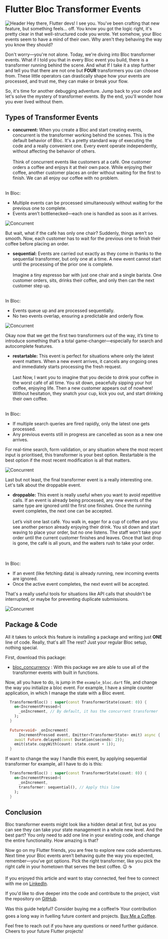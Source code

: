 # Flutter Bloc Transformer Events
![Header](https://github.com/Thanasis-Traitsis/bloc_transformer/blob/main/assets/article/Flutter%20Bloc%20Transformer%20Events.png?raw=true)
Hey there, Flutter devs! I see you. You've been crafting that new feature, but something feels... off. You know you got the logic right, it's pretty clear in that well-structured code you wrote. Yet somehow, your Bloc events seem to have a mind of their own. Why aren't they behaving the way you know they should?

Don't worry—you're not alone. Today, we're diving into Bloc transformer events. What if I told you that in every Bloc event you build, there is a transformer running behind the scene. And what If I take it a step further and tell you that there are not one but **FOUR** transformers you can choose from. These little operators can drastically shape how your events are processed, and trust me, they can make or break your flow.

So, it's time for another debugging adventure. Jump back to your code and let's solve the mystery of transformer events. By the end, you'll wonder how you ever lived without them.

## Types of Transformer Events

- **concurrent:** When you create a Bloc and start creating events, concurrent is the transformer working behind the scenes. This is the default behavior of Bloc. It's a pretty standard way of executing the code and a really convenient one. Every event operate independently, without affecting the behavior of others.
<br><br>
Think of concurrent events like customers at a café. One customer orders a coffee and enjoys it at their own pace. While enjoying their coffee, another customer places an order without waiting for the first to finish. We can all enjoy our coffee with no problem.
<br><br>

In Bloc:
- Multiple events can be processed simultaneously without waiting for the previous one to complete.
- Events aren’t bottlenecked—each one is handled as soon as it arrives.

![Concurrent](https://github.com/Thanasis-Traitsis/bloc_transformer/blob/main/assets/article/concurrent.png?raw=true)

But wait, what if the café has only one chair? Suddenly, things aren’t so smooth. Now, each customer has to wait for the previous one to finish their coffee before placing an order.

- **sequential:** Events are carried out exactly as they come in thanks to the sequential transformer, but only one at a time. A new event cannot start until the processing of the prior one is complete.
<br><br>
Imagine a tiny espresso bar with just one chair and a single barista. One customer orders, sits, drinks their coffee, and only then can the next customer step up. 
<br><br>

In Bloc:
- Events queue up and are processed sequentially.
- No two events overlap, ensuring a predictable and orderly flow.

![Concurrent](https://github.com/Thanasis-Traitsis/bloc_transformer/blob/main/assets/article/sequential.png?raw=true)

Okay now that we get the first two transformers out of the way, it’s time to introduce something that’s a total game-changer—especially for search and autocomplete features.

- **restartable:** This event is perfect for situations where only the latest event matters. When a new event arrives, it cancels any ongoing ones and immediately starts processing the fresh request.
<br><br>
Last 
Now, I want you to imagine that you decide to drink your coffee in the worst café of all time. You sit down, peacefully sipping your hot coffee, enjoying life. Then a new customer appears out of nowhere! Without hesitation, they snatch your cup, kick you out, and start drinking their own coffee.
<br><br>

In Bloc:
- If multiple search queries are fired rapidly, only the latest one gets processed.
- Any previous events still in progress are cancelled as soon as a new one arrives.

For real-time search, form validation, or any situation where the most recent input is prioritised, this transformer is your best option. Restartable is the best option if the most recent modification is all that matters.

![Concurrent](https://github.com/Thanasis-Traitsis/bloc_transformer/blob/main/assets/article/restartable.png?raw=true)

Last but not least, the final transformer event is a really interesting one. Let's talk about the droppable event.

- **droppable:** This event is really useful when you want to avoid repetitive calls. If an event is already being processed, any new events of the same type are ignored until the first one finishes. Once the running event completes, the next one can be accepted.
<br><br>
Let’s visit one last café. You walk in, eager for a cup of coffee and you see another person already enjoying their drink. You sit down and start waving to place your order, but no one listens. The staff won’t take your order until the current customer finishes and leaves. Once that last drop is gone, the café is all yours, and the waiters rush to take your order.\
<br><br>

In Bloc:
- If an event (like fetching data) is already running, new incoming events are ignored.
- Once the active event completes, the next event will be accepted.

That's a really useful tools for situations like API calls that shouldn't be interrupted, or maybe for preventing duplicate submissions.

![Concurrent](https://github.com/Thanasis-Traitsis/bloc_transformer/blob/main/assets/article/droppable.png?raw=true)

## Package & Code

All it takes to unlock this feature is installing a package and writing just **ONE** line of code. Really, that's all! The rest? Just your regular Bloc setup, nothing special.

First, download this package:
- [bloc_concurrency](https://pub.dev/packages/bloc_concurrency) : With this package we are able to use all of the transformer events with built in functions.

Now, all you have to do, is jump in the `example_bloc.dart` file, and change the way you initialize a bloc event. For example, I have a simple counter application, in which I manage the state with a Bloc event.

``` dart
  TransformerBloc() : super(const TransformerState(count: 0)) {
    on<IncrementPressed>(
      _onIncrement, // By default, it has the concurrent transformer
    );
  }
  
  Future<void> _onIncrement(
      IncrementPressed event, Emitter<TransformerState> emit) async {
    await Future.delayed(const Duration(seconds: 2));
    emit(state.copyWith(count: state.count + 1));
  }
```

If want to change the way I handle this event, by applying sequential transformer for example, all I have to do is this:
``` dart
  TransformerBloc() : super(const TransformerState(count: 0)) {
    on<IncrementPressed>(
      _onIncrement,
      transformer: sequential(), // Apply this line
    );
  }
```

## Conclusion

Bloc transformer events might look like a hidden detail at first, but as you can see they can take your state management in a whole new level. And the best part? You only need to add one line in your existing code, and change the entire functionality. How amazing is that?

Now go on my Flutter friends, you are free to explore new code adventures. Next time your Bloc events aren’t behaving quite the way you expected, remember—you’ve got options. Pick the right transformer, like you pick the right café in your hometown that serves the best coffee. 😉 ☕

If you enjoyed this article and want to stay connected, feel free to connect with me on [LinkedIn](https://www.linkedin.com/in/thanasis-traitsis/).

If you'd like to dive deeper into the code and contribute to the project, visit the repository on [GitHub](https://github.com/Thanasis-Traitsis/bloc_transformer).

Was this guide helpful? Consider buying me a coffee!☕️ Your contribution goes a long way in fuelling future content and projects. [Buy Me a Coffee](https://www.buymeacoffee.com/thanasis_traitsis).

Feel free to reach out if you have any questions or need further guidance. Cheers to your future Flutter projects!
